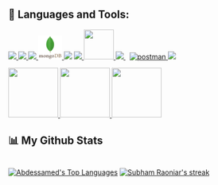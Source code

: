## 🚀 Languages and Tools:

<p align="left">
    <a href="https://www.w3.org/html/" target="_blank"> <img src="https://img.icons8.com/color/48/000000/html-5.png"/> </a>
    <a href="https://www.w3schools.com/css/" target="_blank"> <img src="https://img.icons8.com/color/48/000000/css3.png"/> </a> 
    <a href="https://developer.mozilla.org/en-US/docs/Web/JavaScript" target="_blank"> <img src="https://img.icons8.com/color/48/000000/javascript.png"/> </a>  
    <a href="https://www.mongodb.com/" target="_blank"> <img src="https://raw.githubusercontent.com/devicons/devicon/master/icons/mongodb/mongodb-original-wordmark.svg" alt="mongodb" width="48" height="48"/> </a> 
    <a href="https://www.php.net/" target="_blank"> <img src="https://img.icons8.com/fluency/50/000000/php.png"/></a>
    <a href="https://laravel.com/" target="_blank"> <img src="https://img.icons8.com/fluency/50/000000/laravel.png"/> </a> 
    <a href="https://filamentphp.com/" target="_blank"> <img src="https://filamentphp.com/images/dog.svg" width="60" height="60"/> </a> 
    <a style="padding-right:8px;" href="https://www.mysql.com/" target="_blank"> <img src="https://img.icons8.com/fluent/50/000000/mysql-logo.png"/> </a>
    <a href="https://postman.com" target="_blank"> <img src="https://www.vectorlogo.zone/logos/getpostman/getpostman-icon.svg" alt="postman" width="45" height="45"/> </a>   
    <a href="https://git-scm.com/" target="_blank"> <img src="https://img.icons8.com/color/48/000000/git.png"/> </a> 
</p>
<p>
    <a href="https://laravel-livewire.com/" target="_blank"> <img src="https://filamentphp.com/images/livewire.svg" width="100" height="100"/> </a> 
    <a href="https://alpinejs.dev/" target="_blank"> <img src="https://filamentphp.com/images/alpine.svg" width="100" height="100"/> </a> 
    <a href="https://tailwindcss.com/" target="_blank"> <img src="https://filamentphp.com/images/tailwind.svg" width="100" height="100"/> </a> 
</p>

## 📊 My Github Stats

  <br/>
  <a href="https://github.com/ibrahimBougaoua/github-readme-stats"><img alt="Abdessamed's Top Languages" src="https://github-readme-stats.vercel.app/api/top-langs/?username=ibrahimBougaoua&langs_count=8&count_private=true&layout=compact&theme=react&hide_border=true&bg_color=0D1117" /></a>
    <a href="https://github.com/ibrahimBougaoua/github-readme-streak-stats">
        <img title="🔥 Get streak stats for your profile at git.io/streak-stats" alt="Subham Raoniar's streak" src="https://github-readme-streak-stats.herokuapp.com/?user=ibrahimBougaoua&theme=black-ice&hide_border=true&stroke=0000&background=060A0CD0"/>
    </a>
  <br/>
